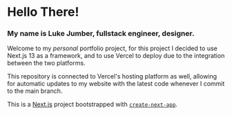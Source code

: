 <div>
<h1>Hello There!</h1>

<h3>My name is Luke Jumber, fullstack engineer, designer.</h3>
</div>

<div>
<p>Welcome to my <em>personal</em> portfolio project, for this project I decided to use Next.js 13 as a framework, and to use Vercel to deploy due to the integration between the two platforms.</p>

<p>This repository is connected to Vercel's hosting platform as well, allowing for automatic updates to my website with the latest code whenever I commit to the main branch.</p>
</div>






This is a [Next.js](https://nextjs.org/) project bootstrapped with [`create-next-app`](https://github.com/vercel/next.js/tree/canary/packages/create-next-app).